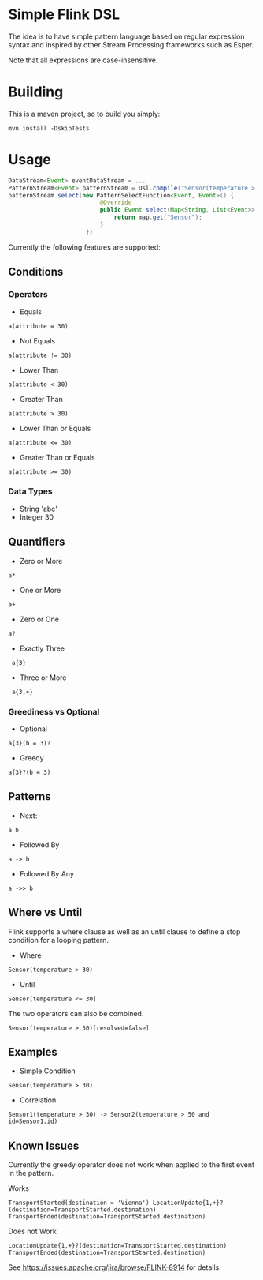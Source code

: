 # Simple Flink DSL

The idea is to have simple pattern language based
on regular expression syntax and inspired by other Stream Processing
frameworks such as Esper.

Note that all expressions are case-insensitive.

# Building

This is a maven project, so to build you simply:

```
mvn install -DskipTests
```

# Usage

```java
DataStream<Event> eventDataStream = ...
PatternStream<Event> patternStream = Dsl.compile("Sensor(temperature > 30)", eventDataStream);
patternStream.select(new PatternSelectFunction<Event, Event>() {
                          @Override
                          public Event select(Map<String, List<Event>> map) throws Exception {
                              return map.get("Sensor");
                          }
                      })

```


Currently the following features are supported:

## Conditions

### Operators

* Equals
```
a(attribute = 30)
```
* Not Equals
```
a(attribute != 30)
```
* Lower Than
```
a(attribute < 30)
```
* Greater Than
```
a(attribute > 30)
```
* Lower Than or Equals
```
a(attribute <= 30)
```
* Greater Than or Equals
```
a(attribute >= 30)
```

### Data Types

* String 'abc'
* Integer 30

## Quantifiers

* Zero or More
 ```
 a*
 ```
* One or More
```
a+
```
* Zero or One
```
a?
```
* Exactly Three
```
 a{3}
```
* Three or More
```
 a{3,+}
```

### Greediness vs Optional

* Optional
```
a{3}(b = 3)?
 ```
* Greedy
```
a{3}?(b = 3)
```
 


## Patterns

* Next:

```
a b
```

* Followed By 

```
a -> b
```

* Followed By Any

```
a ->> b
```

## Where vs Until

Flink supports a where clause as well as an until clause to define 
a stop condition for a looping pattern.

* Where
```
Sensor(temperature > 30)
```

* Until
```
Sensor[temperature <= 30]
```

The two operators can also be combined.

```
Sensor(temperature > 30)[resolved=false]
```

## Examples

* Simple Condition

```
Sensor(temperature > 30)
```

* Correlation

```
Sensor1(temperature > 30) -> Sensor2(temperature > 50 and id=Sensor1.id)
 ```
 
## Known Issues
 
Currently the greedy operator does not work when applied to the first event
in the pattern. 

Works
```
TransportStarted(destination = 'Vienna') LocationUpdate{1,+}?(destination=TransportStarted.destination) TransportEnded(destination=TransportStarted.destination)
```

Does not Work
```
LocationUpdate{1,+}?(destination=TransportStarted.destination) TransportEnded(destination=TransportStarted.destination)
```

See https://issues.apache.org/jira/browse/FLINK-8914 for details.
